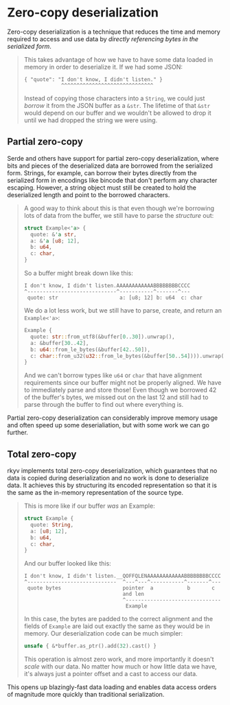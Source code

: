 # Zero-copy deserialization

Zero-copy deserialization is a technique that reduces the time and memory required to access and use
data by *directly referencing bytes in the serialized form*.

> This takes advantage of how we have to have some data loaded in memory in order to deserialize it.
> If we had some JSON:
> ```
> { "quote": "I don't know, I didn't listen." }
>             ^^^^^^^^^^^^^^^^^^^^^^^^^^^^^^
> ```
> Instead of copying those characters into a `String`, we could just *borrow* it from the JSON
> buffer as a `&str`. The lifetime of that `&str` would depend on our buffer and we wouldn't be
> allowed to drop it until we had dropped the string we were using.

## Partial zero-copy

Serde and others have support for partial zero-copy deserialization, where bits and pieces of the
deserialized data are borrowed from the serialized form. Strings, for example, can borrow their
bytes directly from the serialized form in encodings like bincode that don't perform any character
escaping. However, a string object must still be created to hold the deserialized length and point
to the borrowed characters.

> A good way to think about this is that even though we're borrowing lots of data from the buffer,
> we still have to parse the *structure* out:
> ```rs
> struct Example<'a> {
>   quote: &'a str,
>   a: &'a [u8; 12],
>   b: u64,
>   c: char,
> }
> ```
> So a buffer might break down like this:
> ```
> I don't know, I didn't listen.AAAAAAAAAAAABBBBBBBBCCCC
> ^-----------------------------^-----------^-------^---
>  quote: str                    a: [u8; 12] b: u64  c: char
> ```
> We do a lot less work, but we still have to parse, create, and return an `Example<'a>`:
> ```rs
> Example {
>   quote: str::from_utf8(&buffer[0..30]).unwrap(),
>   a: &buffer[30..42],
>   b: u64::from_le_bytes(&buffer[42..50]),
>   c: char::from_u32(u32::from_le_bytes(&buffer[50..54]))).unwrap(),
> }
> ```
> And we can't borrow types like `u64` or `char` that have alignment requirements since our buffer
> might not be properly aligned. We have to immediately parse and store those! Even though we
> borrowed 42 of the buffer's bytes, we missed out on the last 12 and still had to parse through the
> buffer to find out where everything is.

Partial zero-copy deserialization can considerably improve memory usage and often speed up
some deserialiation, but with some work we can go further.

## Total zero-copy

rkyv implements total zero-copy deserialization, which guarantees that no data is copied during
deserialization and no work is done to deserialize data. It achieves this by structuring its encoded
representation so that it is the same as the in-memory representation of the source type.

> This is more like if our buffer *was* an Example:
> ```rs
> struct Example {
>   quote: String,
>   a: [u8; 12],
>   b: u64,
>   c: char,
> }
> ```
> And our buffer looked like this:
> ```
> I don't know, I didn't listen.__QOFFQLENAAAAAAAAAAAABBBBBBBBCCCC
> ^-----------------------------  ^---^---^-----------^-------^---
>  quote bytes                    pointer  a           b       c
>                                 and len
>                                 ^-------------------------------
>                                  Example
> ```
> In this case, the bytes are padded to the correct alignment and the fields of `Example` are laid
> out exactly the same as they would be in memory. Our deserialization code can be much simpler:
> ```rs
> unsafe { &*buffer.as_ptr().add(32).cast() }
> ```
> This operation is almost zero work, and more importantly it doesn't *scale* with our data. No
> matter how much or how little data we have, it's always just a pointer offset and a cast to access
> our data.

This opens up blazingly-fast data loading and enables data access orders of magnitude more quickly
than traditional serialization.

